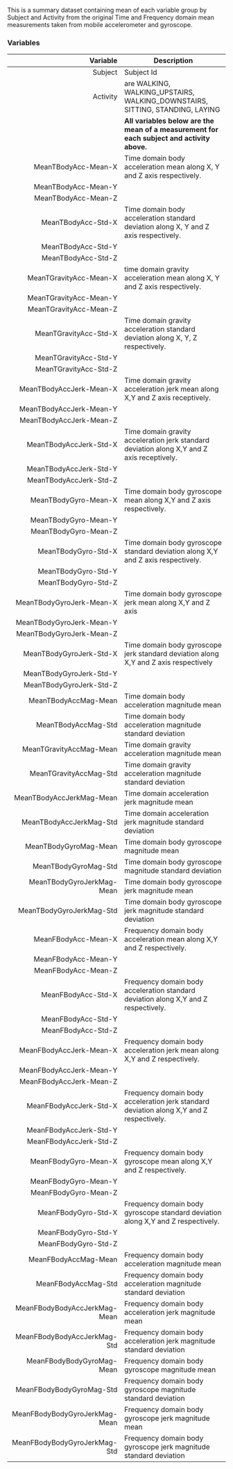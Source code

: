 This is a summary dataset containing mean of each variable group by Subject and Activity from the original Time and Frequency domain mean measurements taken from mobile accelerometer and gyroscope.



### Variables

| Variable| Description
| --:|---  
| Subject | Subject Id 
| Activity  |  are WALKING, WALKING_UPSTAIRS, WALKING_DOWNSTAIRS, SITTING, STANDING, LAYING
| | **All variables below are the mean of a measurement for each subject and activity above.** 
| MeanTBodyAcc-Mean-X |  Time domain body acceleration mean along X, Y and Z axis respectively. 
| MeanTBodyAcc-Mean-Y   |  
| MeanTBodyAcc-Mean-Z |   
| MeanTBodyAcc-Std-X  | Time domain body acceleration standard deviation along  X, Y and Z axis respectively.  
| MeanTBodyAcc-Std-Y |   
| MeanTBodyAcc-Std-Z   |   
| MeanTGravityAcc-Mean-X |  time domain gravity acceleration mean along  X, Y and Z axis respectively. 
| MeanTGravityAcc-Mean-Y  |   
| MeanTGravityAcc-Mean-Z |   
| MeanTGravityAcc-Std-X   | Time domain gravity acceleration standard deviation along X, Y, Z respectively.
| MeanTGravityAcc-Std-Y |  
| MeanTGravityAcc-Std-Z   |  
| MeanTBodyAccJerk-Mean-X |  Time domain gravity acceleration jerk mean along X,Y and Z axis receptively.
| MeanTBodyAccJerk-Mean-Y   |  
| MeanTBodyAccJerk-Mean-Z |  
| MeanTBodyAccJerk-Std-X  |  Time domain gravity acceleration jerk standard deviation along X,Y and Z axis receptively.
| MeanTBodyAccJerk-Std-Y |  
| MeanTBodyAccJerk-Std-Z  |  
| MeanTBodyGyro-Mean-X |  Time domain body gyroscope mean along X,Y and Z axis respectively.
| MeanTBodyGyro-Mean-Y  |  
| MeanTBodyGyro-Mean-Z |  
| MeanTBodyGyro-Std-X   | Time domain body gyroscope standard deviation along X,Y and Z axis respectively. 
| MeanTBodyGyro-Std-Y |  
| MeanTBodyGyro-Std-Z   |  
| MeanTBodyGyroJerk-Mean-X |  Time domain body gyroscope jerk mean along X,Y and Z axis
| MeanTBodyGyroJerk-Mean-Y  |  
| MeanTBodyGyroJerk-Mean-Z |  
| MeanTBodyGyroJerk-Std-X   |  Time domain body gyroscope jerk standard deviation along X,Y and Z axis respectively
| MeanTBodyGyroJerk-Std-Y |  
| MeanTBodyGyroJerk-Std-Z   |  
| MeanTBodyAccMag-Mean |  Time domain body acceleration magnitude mean 
| MeanTBodyAccMag-Std   |  Time domain body acceleration magnitude standard deviation 
| MeanTGravityAccMag-Mean |  Time domain gravity acceleration magnitude mean
| MeanTGravityAccMag-Std  |  Time domain gravity acceleration magnitude standard deviation
| MeanTBodyAccJerkMag-Mean | Time domain acceleration jerk magnitude mean 
| MeanTBodyAccJerkMag-Std   |  Time domain acceleration jerk magnitude standard deviation 
| MeanTBodyGyroMag-Mean | Time domain body gyroscope magnitude mean 
| MeanTBodyGyroMag-Std  |  Time domain body gyroscope magnitude standard deviation 
| MeanTBodyGyroJerkMag-Mean |  Time domain body gyroscope jerk magnitude mean
| MeanTBodyGyroJerkMag-Std  |  Time domain body gyroscope jerk magnitude standard deviation
| MeanFBodyAcc-Mean-X |  Frequency domain body acceleration mean along X,Y and Z respectively.
| MeanFBodyAcc-Mean-Y   |  
| MeanFBodyAcc-Mean-Z |  
| MeanFBodyAcc-Std-X  |  Frequency domain body acceleration standard deviation along X,Y and Z respectively.
| MeanFBodyAcc-Std-Y |  
| MeanFBodyAcc-Std-Z  |  
| MeanFBodyAccJerk-Mean-X |  Frequency domain body acceleration jerk mean along X,Y and Z respectively.
| MeanFBodyAccJerk-Mean-Y   |  
| MeanFBodyAccJerk-Mean-Z |  
| MeanFBodyAccJerk-Std-X  |  Frequency domain body acceleration jerk standard deviation along X,Y and Z respectively.
| MeanFBodyAccJerk-Std-Y |  
| MeanFBodyAccJerk-Std-Z  |  
| MeanFBodyGyro-Mean-X |  Frequency domain body gyroscope mean along X,Y and Z respectively.
| MeanFBodyGyro-Mean-Y  |  
| MeanFBodyGyro-Mean-Z |  
| MeanFBodyGyro-Std-X   |  Frequency domain body gyroscope standard deviation along X,Y and Z respectively.
| MeanFBodyGyro-Std-Y |  
| MeanFBodyGyro-Std-Z   |  
| MeanFBodyAccMag-Mean |   Frequency domain body acceleration magnitude mean
| MeanFBodyAccMag-Std   |  Frequency domain body acceleration magnitude standard deviation
| MeanFBodyBodyAccJerkMag-Mean |  Frequency domain body acceleration jerk magnitude mean
| MeanFBodyBodyAccJerkMag-Std   |  Frequency domain body acceleration jerk magnitude standard deviation
| MeanFBodyBodyGyroMag-Mean |  Frequency domain body gyroscope magnitude mean
| MeanFBodyBodyGyroMag-Std  |  Frequency domain body gyroscope magnitude standard deviation
| MeanFBodyBodyGyroJerkMag-Mean |  Frequency domain body gyroscope jerk magnitude mean
| MeanFBodyBodyGyroJerkMag-Std  |  Frequency domain body gyroscope jerk magnitude standard deviation
